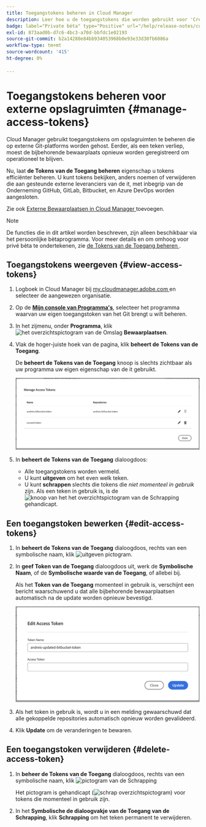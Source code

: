 ```yaml
---
title: Toegangstokens beheren in Cloud Manager
description: Leer hoe u de toegangstokens die worden gebruikt voor 'Create Your Own Git' in Cloud Manager op Adobe Managed Services, kunt weergeven, bewerken en verwijderen.
badge: label="Private bèta" type="Positive" url="/help/release-notes/current.md#access-tokens"
exl-id: 873aad0b-d7c6-4bc3-a70d-bbfdc1e02193
source-git-commit: b2a14280e84bb934053968b0e93e33d30fb6086a
workflow-type: tm+mt
source-wordcount: '415'
ht-degree: 0%

---
```


# Toegangstokens beheren voor externe opslagruimten {#manage-access-tokens}

Cloud Manager gebruikt toegangstokens om opslagruimten te beheren die op externe Git-platforms worden gehost. Eerder, als een teken verliep, moest de bijbehorende bewaarplaats opnieuw worden geregistreerd om operationeel te blijven.

Nu, laat **de Tokens van de Toegang beheren** eigenschap u tokens efficiënter beheren. U kunt tokens bekijken, anders noemen of verwijderen die aan gesteunde externe leveranciers van de it, met inbegrip van de Onderneming GitHub, GitLab, Bitbucket, en Azure DevOps worden aangesloten.

Zie ook [ Externe Bewaarplaatsen in Cloud Manager ](/help/managing-code/external-repositories.md) toevoegen.

>[!NOTE]
>
>De functies die in dit artikel worden beschreven, zijn alleen beschikbaar via het persoonlijke bètaprogramma. Voor meer details en om omhoog voor privé bèta te ondertekenen, zie [ de Tokens van de Toegang beheren ](/help/release-notes/current.md#access-tokens).

## Toegangstokens weergeven {#view-access-tokens}

1. Logboek in Cloud Manager bij [ my.cloudmanager.adobe.com ](https://my.cloudmanager.adobe.com/) en selecteer de aangewezen organisatie.
1. Op de **[Mijn console van Programma&#39;s](/help/getting-started/navigation.md#my-programs-console)**, selecteer het programma waarvan uw eigen toegangstoken van het Git brengt u wilt beheren.
1. In het zijmenu, onder **Programma**, klik ![ het overzichtspictogram van de Omslag ](https://spectrum.adobe.com/static/icons/workflow_18/Smock_FolderOutline_18_N.svg) **Bewaarplaatsen**.
1. Vlak de hoger-juiste hoek van de pagina, klik **beheert de Tokens van de Toegang**.

   De **beheert de Tokens van de Toegang** knoop is slechts zichtbaar als uw programma uw eigen eigenschap van de it gebruikt.

   ![ beheert de dialoogdoos die van de Tokens van de Toegang één teken dat actief is en één teken dat inactief is ](/help/managing-code/assets/access-tokens-manage.png)

1. In **beheert de Tokens van de Toegang** dialoogdoos:
   * Alle toegangstokens worden vermeld.
   * U kunt **uitgeven** om het even welk teken.
   * U kunt **schrappen** slechts die tokens die *niet momenteel in gebruik* zijn. Als een teken in gebruik is, is de ![ knoop van het het overzichtspictogram van de Schrapping ](https://spectrum.adobe.com/static/icons/workflow_18/Smock_DeleteOutline_18_N.svg) gehandicapt.

## Een toegangstoken bewerken {#edit-access-tokens}

1. In **beheert de Tokens van de Toegang** dialoogdoos, rechts van een symbolische naam, klik ![ uitgeven pictogram ](https://spectrum.adobe.com/static/icons/workflow_18/Smock_Edit_18_N.svg).
1. In **geef Token van de Toegang** dialoogdoos uit, werk de **Symbolische Naam**, of de **Symbolische waarde van de Toegang**, of allebei bij.

   Als het **Token van de Toegang** momenteel in gebruik is, verschijnt een bericht waarschuwend u dat alle bijbehorende bewaarplaatsen automatisch na de update worden opnieuw bevestigd.

   ![ geef de Token van de Toegang dialoogdoos uit ](/help/managing-code/assets/access-tokens-edit.png)

1. Als het token in gebruik is, wordt u in een melding gewaarschuwd dat alle gekoppelde repositories automatisch opnieuw worden gevalideerd.

1. Klik **Update** om de veranderingen te bewaren.

## Een toegangstoken verwijderen {#delete-access-token}

1. In **beheer de Tokens van de Toegang** dialoogdoos, rechts van een symbolische naam, klik ![ pictogram van de Schrapping ](https://spectrum.adobe.com/static/icons/workflow_18/Smock_Delete_18_N.svg)

   Het pictogram is gehandicapt (![ schrap overzichtspictogram ](https://spectrum.adobe.com/static/icons/workflow_18/Smock_DeleteOutline_18_N.svg)) voor tokens die momenteel in gebruik zijn.

1. In het **Symbolische de dialoogvakje van de Toegang van de Schrapping**, klik **Schrapping** om het teken permanent te verwijderen.
